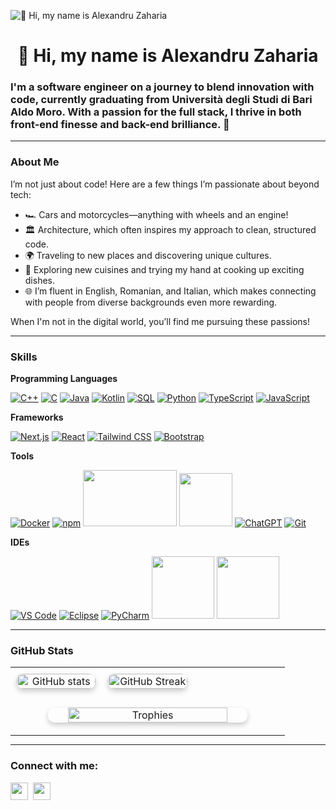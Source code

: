 ![👋 Hi, my name is Alexandru Zaharia](https://user-images.githubusercontent.com/10498744/210012254-234538ff-d198-48aa-8964-37e6fd45d227.gif)

<div id="toc">
  <ul align="center" style="list-style: none">
    <summary>
      <h1>
        👋 Hi, my name is Alexandru Zaharia
      </h1>
    </summary>
  </ul>
</div>

 **<h3 align="left">I'm a software engineer on a journey to blend innovation with code, currently graduating from Università degli Studi di Bari Aldo Moro. With a passion for the full stack, I thrive in both front-end finesse and back-end brilliance. 🚀</h3>**

---

**<h3 align="left">About Me</h3>**

I’m not just about code! Here are a few things I’m passionate about beyond tech:

- 🏎️ Cars and motorcycles—anything with wheels and an engine!
- 🏛️ Architecture, which often inspires my approach to clean, structured code.
- 🌍 Traveling to new places and discovering unique cultures.
- 🍲 Exploring new cuisines and trying my hand at cooking up exciting dishes.
- 🌐 I’m fluent in English, Romanian, and Italian, which makes connecting with people from diverse backgrounds even more rewarding.
  
When I'm not in the digital world, you’ll find me pursuing these passions!

---

 **<h3 align="left">Skills</h3>**
 
**Programming Languages**

[![C++](https://img.icons8.com/?size=100&id=40669&format=png&color=000000)](https://devdocs.io/cpp/)
[![C](https://img.icons8.com/?size=100&id=40670&format=png&color=000000)](https://devdocs.io/c/)
[![Java](https://img.icons8.com/?size=100&id=13679&format=png&color=000000)](https://docs.oracle.com/en/java/)
[![Kotlin](https://img.icons8.com/?size=100&id=ZoxjA0jZDdFZ&format=png&color=000000)](https://kotlinlang.org/)
[![SQL](https://img.icons8.com/?size=100&id=LwQEs9KnDgIo&format=png&color=000000)](https://www.postgresql.org/)
[![Python](https://img.icons8.com/?size=100&id=13441&format=png&color=000000)](https://www.python.org/)
[![TypeScript](https://img.icons8.com/?size=100&id=uJM6fQYqDaZK&format=png&color=000000)](https://www.typescriptlang.org/)
[![JavaScript](https://img.icons8.com/?size=100&id=108784&format=png&color=000000)](https://devdocs.io/javascript/)


**Frameworks**

[![Next.js](https://img.icons8.com/?size=100&id=66746&format=png&color=000000)](https://nextjs.org/docs/app/building-your-application/optimizing/images)
[![React](https://img.icons8.com/?size=100&id=NfbyHexzVEDk&format=png&color=000000)](https://react.dev/)
[![Tailwind CSS](https://img.icons8.com/?size=100&id=4PiNHtUJVbLs&format=png&color=000000)](https://tailwindcss.com/)
[![Bootstrap](https://img.icons8.com/?size=100&id=EzPCiQUqWWEa&format=png&color=000000)](https://icons.getbootstrap.com/)

**Tools**

[![Docker](https://img.icons8.com/?size=100&id=22813&format=png&color=000000)](https://www.docker.com/)
[![npm](https://img.icons8.com/?size=100&id=b6eVatKY9ihI&format=png&color=000000)](https://www.npmjs.com/)
[<img src="https://github.com/nvm-sh/logos/blob/main/nvm-logo-tag-color.png" width="150" height="90">](https://github.com/nvm-sh/nvm?tab=readme-ov-file)
[<img src="https://images.spr.so/cdn-cgi/imagedelivery/j42No7y-dcokJuNgXeA0ig/32f3a89c-99c4-466f-8536-dd75f65fa320/Strapi-Monogram/w=128,quality=90,fit=scale-down" width="85" height="85">](https://docs.strapi.io/)
[![ChatGPT](https://img.icons8.com/?size=100&id=ka3InxFU3QZa&format=png&color=000000)](https://chatgpt.com/)
[![Git](https://img.icons8.com/?size=100&id=20906&format=png&color=000000)](https://git-scm.com/)

**IDEs**

[![VS Code](https://img.icons8.com/?size=100&id=ezj3zaVtImPg&format=png&color=000000)](https://code.visualstudio.com/)
[![Eclipse](https://img.icons8.com/?size=100&id=pcHtLiSbkmzw&format=png&color=000000)](https://www.eclipse.org/downloads/)
[![PyCharm](https://img.icons8.com/?size=100&id=117121&format=png&color=000000)](https://www.jetbrains.com/pycharm/?source=google&medium=cpc&campaign=EMEA_en_WEST_PyCharm_Branded&term=pycharm&content=698987581404&gad_source=1&gclid=CjwKCAiA3ZC6BhBaEiwAeqfvysNSCUuNlRkeejwFtUPdxyZfcV_IKg_fFb75Ykp9jgUf0ttMjYEg4BoCPnsQAvD_BwE)
[<img src="https://icon.icepanel.io/Technology/svg/CLion.svg" width="100" height="100">](https://www.jetbrains.com/clion/promo/?source=google&medium=cpc&campaign=EMEA_en_WEST_Clion_Branded&term=clion&content=489240781091&gad_source=1&gclid=CjwKCAiA3ZC6BhBaEiwAeqfvyuRGU3SAm1k9OVH3CZJg1q_huTlKQU1JPVtylqbN1as_fKOqBjpv4hoCyAQQAvD_BwE)
[<img src="https://icon.icepanel.io/Technology/svg/DataGrip.svg" width="100" height="100">](https://www.jetbrains.com/datagrip/?source=google&medium=cpc&campaign=EMEA_en_WEST_DataGrip_Branded&term=datagrip&content=555122603931&gad_source=1&gclid=CjwKCAiA3ZC6BhBaEiwAeqfvyhKiZoUntH4YIHhhEcdK8cqx7-frdDdyaAaPJvnIhWTzbFETe-PjRxoCLAMQAvD_BwE)

---

**<h3 align="left">GitHub Stats</h3>**

<table align="center" style="width: 100%; padding: 0; margin: 0; border-collapse: collapse;">
  <tr style="padding: 0; margin: 0;">
    <td align="center" style="padding: 10px; width: 33%;">
      <img src="https://github-readme-stats.vercel.app/api?username=darkmodeftw&show_icons=true&theme=radical" alt="GitHub stats" style="width: 100%; border-radius: 10px; box-shadow: 0 4px 8px rgba(0, 0, 0, 0.2);" />
    </td>
    <td align="center" style="padding: 10px; width: 33%;">
      <img src="https://github-readme-streak-stats.herokuapp.com/?user=darkmodeftw&theme=radical" alt="GitHub Streak" style="width: 100%; border-radius: 10px; box-shadow: 0 4px 8px rgba(0, 0, 0, 0.2);" />
    </td>
    <td align="center" style="padding: 10px; width: 33%;">
    </td>
  </tr>
  <tr>
    <td colspan="3" align="center" style="padding: 20px;">
      <img src="https://github-profile-trophy.vercel.app/?username=darkmodeftw&theme=radical&no-frame=true&margin-w=5" alt="Trophies" style="width: 80%; border-radius: 10px; box-shadow: 0 4px 8px rgba(0, 0, 0, 0.2);" />
    </td>
  </tr>
</table>

---

**<h3 align="left">Connect with me:</h3>** 
<p align="left"><a href="https://github.com/darkmodeftw" target="_blank"><img src="https://img.shields.io/badge/GitHub-100000?logo=github&logoColor=white" height="28" style="margin-right: 4px"></a> <a href="https://www.linkedin.com/in/alexandru-zaharia-4565a0304/" target="_blank"><img src="https://img.shields.io/badge/LinkedIn-0077B5?logo=linkedin&logoColor=white" height="28" style="margin-right: 4px"></a> 
